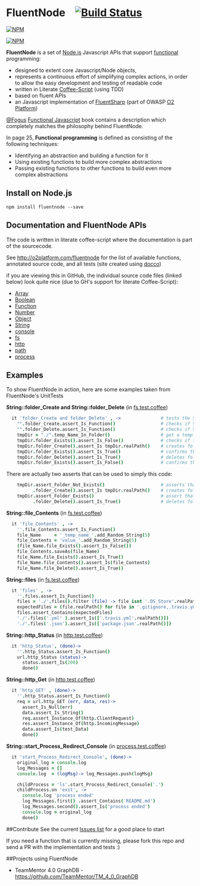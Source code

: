 FluentNode &nbsp;&nbsp;&nbsp;[![Build Status](https://travis-ci.org/o2platform/fluentnode.svg?branch=master)](https://travis-ci.org/o2platform/fluentnode)
==========

[![NPM](https://nodei.co/npm/fluentnode.png)](https://nodei.co/npm/fluentnode/)

[![NPM](https://nodei.co/npm-dl/fluentnode.png)](https://nodei.co/npm/fluentnode/)

**FluentNode** is a set of [Node.js](http://nodejs.org/) Javascript APIs that support [functional](https://en.wikipedia.org/wiki/Functional_programming) programming:

* designed to extent core Javascript/Node objects,
* represents a continuous effort of simplifying complex actions, in order to allow the easy
development and testing of readable code
* written in Literate [Coffee-Script](https://github.com/jashkenas/coffeescript) (using TDD)
* based on fluent APIs
* an Javascript implementation of [FluentSharp](https://github.com/o2platform/FluentSharp) (part of OWASP [O2 Platform](http://blog.diniscruz.com/p/owasp-o2-platform.html))

[@Fogus](https://twitter.com/fogus) [Functional Javascript](http://functionaljavascript.com/) book contains a description which completely matches the philosophy behind FluentNode.

In page 25, **Functional programming** is defined as consisting of the following techniques:

* Identifying an abstraction and building a function for it
* Using existing functions to build more complex abstractions
* Passing existing functions to other functions to build even more complex abstractions



## Install on Node.js
```
npm install fluentnode --save
```

## Documentation and FluentNode APIs

The code is written in literate coffee-script where the documentation is part of the sourcecode.

See http://o2platform.com/fluentnode for the list of available functions, annotated source code, and all tests (site created using [docco](https://github.com/jashkenas/docco))

if you are viewing this in GitHub, the individual source code files (linked below) look quite nice (due to GH's support for literate Coffee-Script):

* [Array](src/Array.litcoffee)
* [Boolean](src/Boolean.litcoffee)
* [Function](src/Function.litcoffee)
* [Number](src/Number.litcoffee)
* [Object](src/Object.litcoffee)
* [String](src/String.litcoffee)
* [console](src/console.litcoffee)
* [fs](src/fs.litcoffee)
* [http](src/http.litcoffee)
* [path](src/path.litcoffee)
* [process](src/process.litcoffee)

## Examples

To show FluentNode in action, here are some examples taken from FluentNode's UnitTests

**String::folder_Create and String::folder_Delete** (in [fs.test.coffee](http://o2platform.com/fluentnode/fs.test.html))

```coffee
  it 'folder_Create and folder_Delete' , ->               # tests the String's folder_Create and folder_Delete methods
    "".folder_Create.assert_Is_Function()                 # checks if String::folder_Create exists
    "".folder_Delete.assert_Is_Function()                 # checks if String::folder_Delete exists
    tmpDir = "./".temp_Name_In_Folder()                   # get a temp folder name in the folder provided as string
    tmpDir.folder_Exists().assert_Is_False()              # checks if the folder exists (expects it to be false)
    tmpDir.folder_Create().assert_Is tmpDir.realPath()    # creates folder and confirms that the return value is the full path to the folder
    tmpDir.folder_Exists().assert_Is_True()               # confirms that folders exists
    tmpDir.folder_Delete().assert_Is_True()               # deletes folder (confirming OK result from delete action)
    tmpDir.folder_Exists().assert_Is_False()              # confirms that doesn't exists
```

There are actually two asserts that can be used to simply this code:

```coffee
    tmpDir.assert_Folder_Not_Exists()                     # asserts that folder doesn't exist
          .folder_Create().assert_Is tmpDir.realPath()    # creates folder and confirms that the return value is the full path to the folder
    tmpDir.assert_Folder_Exists()                         # assert that folders exists
          .folder_Delete().assert_Is_True()               # deletes folder (confirming OK result from delete action)
```

**String::file_Contents** (in [fs.test.coffee](http://o2platform.com/fluentnode/fs.test.html))

```coffee
  it 'file_Contents' , ->
    ''.file_Contents.assert_Is_Function()
    file_Name     = '_temp_name_'.add_Random_String(5)
    file_Contents = 'value_'.add_Random_String(5)
    (file_Name.file_Exists().assert_Is_False())
    file_Contents.saveAs(file_Name)
    file_Name.file_Exists().assert_Is_True()
    file_Name.file_Contents().assert_Is(file_Contents)
    file_Name.file_Delete().assert_Is_True()
```

**String::files** (in [fs.test.coffee](http://o2platform.com/fluentnode/fs.test.html))

```coffee
  it 'files' , ->
    ''.files.assert_Is_Function()
    files = './'.files().filter (file) -> file isnt '.DS_Store'.realPath()
    expectedFiles = (file.realPath() for file in '.gitignore,.travis.yml,LICENSE,README.md,package.json'.split(','))
    files.assert_Contains(expectedFiles)
    './'.files('.yml' ).assert_Is(['.travis.yml'.realPath()])
    './'.files('.json').assert_Is(['package.json'.realPath()])
```

**String::http_Status** (in [http.test.coffee](http://o2platform.com/fluentnode/http.test.html))

```coffee
  it 'http_Status', (done)->
    ''.http_Status.assert_Is_Function()
    url.http_Status (status)->
      status.assert_Is(200)
      done()
```

**String::http_Get** (in [http.test.coffee](http://o2platform.com/fluentnode/http.test.html))

```coffee
  it 'http_GET' , (done)->
    ''.http_Status.assert_Is_Function()
    req = url.http_GET (err, data, res)->
      assert_Is_Null(err)
      data.assert_Is_String()
      req.assert_Instance_Of(http.ClientRequest)
      res.assert_Instance_Of(http.IncomingMessage)
      data.assert_Is(test_Data)
      done()
```

**String::start_Process_Redirect_Console** (in [process.test.coffee](http://o2platform.com/fluentnode/process.test.html))

```coffee
  it 'start_Process_Redirect_Console', (done)->
    original_log = console.log
    log_Messages = []
    console.log  = (logMsg)-> log_Messages.push(logMsg)

    childProcess = 'ls'.start_Process_Redirect_Console('.')
    childProcess.on 'exit', ->
      console.log 'process ended'
      log_Messages.first() .assert_Contains('README.md')
      log_Messages.second().assert_Is('process ended')
      console.log = original_log
      done()
```

##Contribute
See the current [Issues list](https://github.com/o2platform/fluentnode/issues) for a good place to start

If you need a function that is currently missing, please fork this repo and send a PR with the implementation and tests :)

##Projects using FluentNode
* TeamMentor 4.0 GraphDB - https://github.com/TeamMentor/TM_4_0_GraphDB
